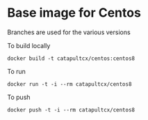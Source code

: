 # Base image for Centos

Branches are used for the various versions

To build locally

    docker build -t catapultcx/centos:centos8

To run

    docker run -t -i --rm catapultcx/centos8

To push

    docker push -t -i --rm catapultcx/centos8
